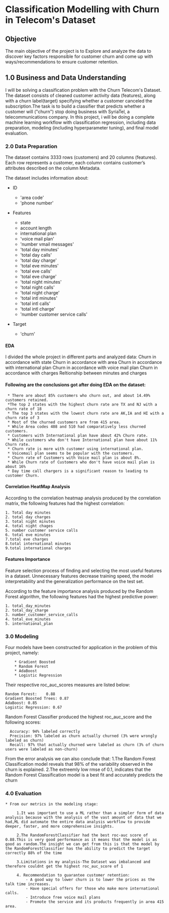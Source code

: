 # Classification Modelling with Churn in Telecom's Dataset
 
 ## Objective
 The main objective of the project is to Explore and analyze the data to discover key factors responsible for customer churn and come up with ways/recommendations to ensure customer retention.

## 1.0 Business and Data Understanding

I will be solving a classification problem with the Churn Telecom's Dataset. The dataset consists of cleaned customer activity data (features), along with a churn label(target) specifying whether a customer canceled the subscription.The task is to build a classifier that predicts whether a customer will ("churn") stop doing business with SyriaTel, a telecommunications company. 
In this project, i will be doing a complete machine learning workflow with classification regression, including data preparation, modeling (including hyperparameter tuning), and final model evaluation.


### 2.0 Data Preparation

The dataset contains 3333 rows (customers) and 20 columns (features). Each row represents a customer, each column contains customer’s attributes described on the column Metadata.

The dataset includes information about:
 
   * ID 
   
      * 'area code'
      * 'phone number'


   * Features 
   
      * state
      * account length
      * international plan
      * 'voice mail plan'
      * 'number vmail messages'    
      * 'total day minutes'
      * 'total day calls'
      * 'total day charge'
      * 'total eve minutes' 
      * 'total eve calls'
      * 'total eve charge'
      * 'total night minutes'
      * 'total night calls'
      * 'total night charge'
      * 'total intl minutes'
      * 'total intl calls'
      * 'total intl charge'
      * 'number customer service calls'

   * Target
   
      * 'churn'

#### EDA
I divided the whole project in different parts and analyzed data:
Churn in accordance with state
Churn in accordance with area
Churn in accordance with international plan
Churn in accordance with voice mail plan
Churn in accordance with charges
Reltionship between minutes and charges

#### Following are the conclusions got after doing EDA on the dataset:
     * There are about 85% customers who churn out, and about 14.49% customers retained.
     *The top 2 states with the highest churn rate are TX and NJ with a churn rate of 18
     * The top 3 states with the lowest churn rate are AK,IA and HI with a churn rate of 3
     * Most of the churned customers are from 415 area.
     * While Area codes 408 and 510 had comparatively less churned customers.
     * Customers with International plan have about 42% Churn rate.
     * While customers who don't have International plan have about 11% Churn rate.
     * Churn rate is more with customer using international plan.
     * Voicemail plan seems to be popular with the customers.
     * Churn rate of Customers with Voice mail plan is about 8%.
     * While Churn rate of Customers who don't have voice mail plan is about 16%
     * Day time call chargers is a significant reason to leading to customer Churn. 
     

#### Correlation HeatMap Analysis
   According to the correlation heatmap analysis produced by the correlation matrix, the following features had the highest correlation:

    1. Total day minutes
    2. total day charges
    3. total night minutes
    4. total night chages
    5. number customer service calls
    6. total eve minutes
    7.total eve charges
    8.total international minutes
    9.total international charges    

#### Features Importance

  Feature selection process of finding and selecting the most useful features in a dataset. Unnecessary features decrease training speed, the model interpretability and the generalization performance on the test set.
   
   According to the feature importance analysis produced by the Random Forest algorithm, the following features had the highest predictive power:

    1. total_day_minutes
    2. total_day_charge
    3. number_customer_service_calls
    4. total_eve_minutes
    5. international_plan     
       	     
### 3.0 Modeling


Four models have been constructed for application in the problem of this project, namely:

        * Gradient Boosted 
        * Random Forest
        * AdaBoost
        * Logistic Regression

Their respective roc_auc_scores measures are listed below:
    
    Random Forest:    0.88
    Gradient Boosted Trees: 0.87
    AdaBoost: 0.85
    Logistic Regression: 0.67

Random Forest Classifier produced the highest roc_auc_score and the following scores:

      Accuracy: 94% labeled correctly
      Precision: 97% labeled as churn actually churned (3% were wrongly labeled as churn)
      Recall: 97% that actually churned were labeled as churn (3% of churn users were labeled as non-churn)
      
  From the error analysis we can also conclude that:
     1.The Random Forest Classification model reveals that 98% of the variability observed in the churn is explained.
     2.The extreemly low rmse of 0.1, indicates that the Random Forest Classification model is a best fit and accurately predicts the churn



### 4.0 Evaluation
    * From our metrics in the modeling stage:

         1.It was important to use a ML rather than a simpler form of data analysis because with the analysis of the vast amount of data that we had,ML did automate the entire data analysis workflow to provide deeper, faster, and more comprehensive insights. 

         2.The RandomForestClassifier had the best roc-auc score of 0.88.This is very good performance as it means that the model is as good as random.The insight we can get from this is that the model by the RandomForestClassifier has the ability to predict the target correctly 88% of the time

         3.Limitations in my analysis-The Dataset was imbalanced and therefore couldnt get the highest roc_auc_score of 1

         4. Recommendation to guarantee customer retention:
             - A good way to lower churn is to lower the prices as the talk time increases.
             - Have special offers for those who make more international calls.
             - Introduce free voice mail plans
             - Promote the service and its products frequently in area 415 area.





    

